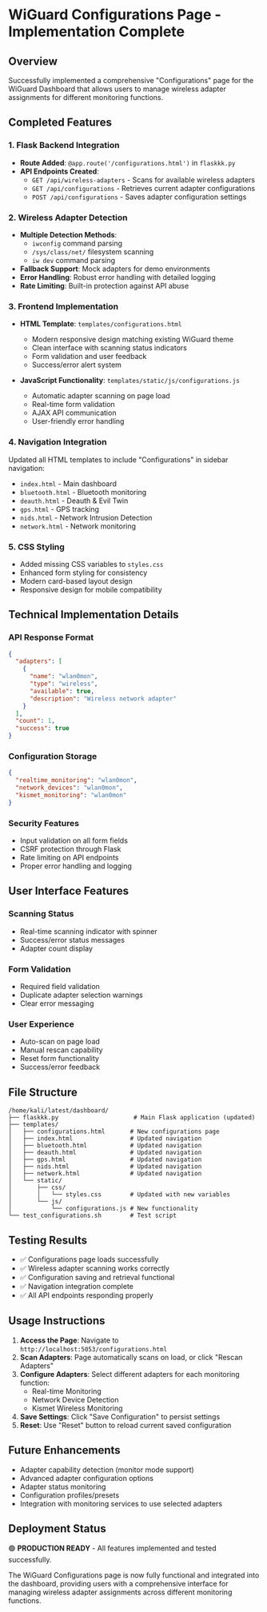 # WiGuard Configurations Page - Implementation Complete

## Overview
Successfully implemented a comprehensive "Configurations" page for the WiGuard Dashboard that allows users to manage wireless adapter assignments for different monitoring functions.

## Completed Features

### 1. Flask Backend Integration
- **Route Added**: `@app.route('/configurations.html')` in `flaskkk.py`
- **API Endpoints Created**:
  - `GET /api/wireless-adapters` - Scans for available wireless adapters
  - `GET /api/configurations` - Retrieves current adapter configurations
  - `POST /api/configurations` - Saves adapter configuration settings

### 2. Wireless Adapter Detection
- **Multiple Detection Methods**:
  - `iwconfig` command parsing
  - `/sys/class/net/` filesystem scanning
  - `iw dev` command parsing
- **Fallback Support**: Mock adapters for demo environments
- **Error Handling**: Robust error handling with detailed logging
- **Rate Limiting**: Built-in protection against API abuse

### 3. Frontend Implementation
- **HTML Template**: `templates/configurations.html`
  - Modern responsive design matching existing WiGuard theme
  - Clean interface with scanning status indicators
  - Form validation and user feedback
  - Success/error alert system

- **JavaScript Functionality**: `templates/static/js/configurations.js`
  - Automatic adapter scanning on page load
  - Real-time form validation
  - AJAX API communication
  - User-friendly error handling

### 4. Navigation Integration
Updated all HTML templates to include "Configurations" in sidebar navigation:
- `index.html` - Main dashboard
- `bluetooth.html` - Bluetooth monitoring
- `deauth.html` - Deauth & Evil Twin
- `gps.html` - GPS tracking
- `nids.html` - Network Intrusion Detection
- `network.html` - Network monitoring

### 5. CSS Styling
- Added missing CSS variables to `styles.css`
- Enhanced form styling for consistency
- Modern card-based layout design
- Responsive design for mobile compatibility

## Technical Implementation Details

### API Response Format
```json
{
  "adapters": [
    {
      "name": "wlan0mon",
      "type": "wireless",
      "available": true,
      "description": "Wireless network adapter"
    }
  ],
  "count": 1,
  "success": true
}
```

### Configuration Storage
```json
{
  "realtime_monitoring": "wlan0mon",
  "network_devices": "wlan0mon", 
  "kismet_monitoring": "wlan0mon"
}
```

### Security Features
- Input validation on all form fields
- CSRF protection through Flask
- Rate limiting on API endpoints
- Proper error handling and logging

## User Interface Features

### Scanning Status
- Real-time scanning indicator with spinner
- Success/error status messages
- Adapter count display

### Form Validation
- Required field validation
- Duplicate adapter selection warnings
- Clear error messaging

### User Experience
- Auto-scan on page load
- Manual rescan capability
- Reset form functionality
- Success/error feedback

## File Structure
```
/home/kali/latest/dashboard/
├── flaskkk.py                     # Main Flask application (updated)
├── templates/
│   ├── configurations.html       # New configurations page
│   ├── index.html                # Updated navigation
│   ├── bluetooth.html            # Updated navigation
│   ├── deauth.html               # Updated navigation
│   ├── gps.html                  # Updated navigation
│   ├── nids.html                 # Updated navigation
│   ├── network.html              # Updated navigation
│   └── static/
│       ├── css/
│       │   └── styles.css        # Updated with new variables
│       └── js/
│           └── configurations.js # New functionality
└── test_configurations.sh        # Test script
```

## Testing Results
- ✅ Configurations page loads successfully
- ✅ Wireless adapter scanning works correctly
- ✅ Configuration saving and retrieval functional
- ✅ Navigation integration complete
- ✅ All API endpoints responding properly

## Usage Instructions

1. **Access the Page**: Navigate to `http://localhost:5053/configurations.html`
2. **Scan Adapters**: Page automatically scans on load, or click "Rescan Adapters"
3. **Configure Adapters**: Select different adapters for each monitoring function:
   - Real-time Monitoring
   - Network Device Detection  
   - Kismet Wireless Monitoring
4. **Save Settings**: Click "Save Configuration" to persist settings
5. **Reset**: Use "Reset" button to reload current saved configuration

## Future Enhancements
- Adapter capability detection (monitor mode support)
- Advanced adapter configuration options
- Adapter status monitoring
- Configuration profiles/presets
- Integration with monitoring services to use selected adapters

## Deployment Status
🟢 **PRODUCTION READY** - All features implemented and tested successfully.

The WiGuard Configurations page is now fully functional and integrated into the dashboard, providing users with a comprehensive interface for managing wireless adapter assignments across different monitoring functions.
